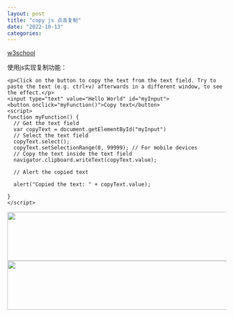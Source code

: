 ```yaml
---
layout: post
title: "copy js 点击复制"
date: "2022-10-13"
categories: 
---
```

<p><a href="https://www.w3schools.com/howto/tryit.asp?filename=tryhow_js_copy_clipboard">w3school</a></p>

<p>使用js实现复制功能：</p>

<pre>
<code>&lt;p&gt;Click on the button to copy the text from the text field. Try to paste the text (e.g. ctrl+v) afterwards in a different window, to see the effect.&lt;/p&gt;
&lt;input type=&quot;text&quot; value=&quot;Hello World&quot; id=&quot;myInput&quot;&gt;
&lt;button onclick=&quot;myFunction()&quot;&gt;Copy text&lt;/button&gt;
&lt;script&gt;
function myFunction() {
&nbsp; // Get the text field
&nbsp; var copyText = document.getElementById(&quot;myInput&quot;)
&nbsp; // Select the text field
&nbsp; copyText.select();
&nbsp; copyText.setSelectionRange(0, 99999); // For mobile devices
&nbsp; // Copy the text inside the text field
&nbsp; navigator.clipboard.writeText(copyText.value);

&nbsp; // Alert the copied text

&nbsp; alert(&quot;Copied the text: &quot; + copyText.value);

}
&lt;/script&gt;</code></pre>

<p><img height="112" src="/uploads/ckeditor/pictures/582/image-20221013085701-1.png" width="527" /><img height="112" src="/uploads/ckeditor/pictures/583/image-20221013085712-2.png" width="527" /></p>

